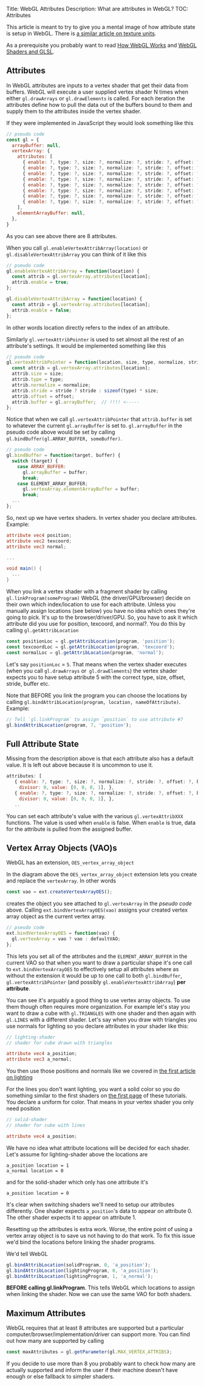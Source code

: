 Title: WebGL Attributes
Description: What are attributes in WebGL?
TOC: Attributes


This article is meant to try to give you a mental image
of how attribute state is setup in WebGL. There is [a similar article on texture units](webgl-texture-units.html).

As a prerequisite you probably want to read [How WebGL Works](webgl-how-it-works.html)
and [WebGL Shaders and GLSL](https://webglfundamentals.org/webgl/lessons/webgl-shaders-and-glsl.html). 

## Attributes

In WebGL attributes are inputs to a vertex shader that get their data from buffers.
WebGL will execute a user supplied vertex shader N times when either `gl.drawArrays` or `gl.drawElements` is called. 
For each iteration the attributes define how to pull the data out of the buffers bound to them 
and supply them to the attributes inside the vertex shader.

If they were implemented in JavaScript they would look something like this

```js
// pseudo code
const gl = {
  arrayBuffer: null,
  vertexArray: {
    attributes: [
      { enable: ?, type: ?, size: ?, normalize: ?, stride: ?, offset: ?, buffer: ?, divisor: 0, },
      { enable: ?, type: ?, size: ?, normalize: ?, stride: ?, offset: ?, buffer: ?, divisor: 0, },
      { enable: ?, type: ?, size: ?, normalize: ?, stride: ?, offset: ?, buffer: ?, divisor: 0, },
      { enable: ?, type: ?, size: ?, normalize: ?, stride: ?, offset: ?, buffer: ?, divisor: 0, },
      { enable: ?, type: ?, size: ?, normalize: ?, stride: ?, offset: ?, buffer: ?, divisor: 0, },
      { enable: ?, type: ?, size: ?, normalize: ?, stride: ?, offset: ?, buffer: ?, divisor: 0, },
      { enable: ?, type: ?, size: ?, normalize: ?, stride: ?, offset: ?, buffer: ?, divisor: 0, },
      { enable: ?, type: ?, size: ?, normalize: ?, stride: ?, offset: ?, buffer: ?, divisor: 0, },
    ],
    elementArrayBuffer: null,
  },
}
```

As you can see above there are 8 attributes.

When you call `gl.enableVertexAttribArray(location)` or `gl.disableVertexAttribArray` you can think of it like this

```js
// pseudo code
gl.enableVertexAttribArray = function(location) {
  const attrib = gl.vertexArray.attributes[location];
  attrib.enable = true;
};

gl.disableVertexAttribArray = function(location) {
  const attrib = gl.vertexArray.attributes[location];
  attrib.enable = false;
};
```

In other words location directly refers to the index of an attribute.

Similarly `gl.vertexAttribPointer` is used to set almost all the rest
of an attribute's settings. It would be implemented something like this

```js
// pseudo code
gl.vertexAttribPointer = function(location, size, type, normalize, stride, offset) {
  const attrib = gl.vertexArray.attributes[location];
  attrib.size = size;
  attrib.type = type;
  attrib.normalize = normalize;
  attrib.stride = stride ? stride : sizeof(type) * size;
  attrib.offset = offset;
  attrib.buffer = gl.arrayBuffer;  // !!!! <-----
};
```

Notice that when we call `gl.vertexAttribPointer` that `attrib.buffer` 
is set to whatever the current `gl.arrayBuffer` is set to. 
`gl.arrayBuffer` in the pseudo code above would be set by 
calling `gl.bindBuffer(gl.ARRAY_BUFFER, someBuffer)`.

```js
// pseudo code
gl.bindBuffer = function(target, buffer) {
  switch (target) {
    case ARRAY_BUFFER:
      gl.arrayBuffer = buffer;
      break;
    case ELEMENT_ARRAY_BUFFER;
      gl.vertexArray.elementArrayBuffer = buffer;
      break;
  ...
};
```

So, next up we have vertex shaders. In vertex shader you declare attributes. Example:

```glsl
attribute vec4 position;
attribute vec2 texcoord;
attribute vec3 normal;

...

void main() {
  ...
}
```

When you link a vertex shader with a fragment shader by calling
`gl.linkProgram(someProgram)` WebGL (the driver/GPU/browser) decide on their own
which index/location to use for each attribute. Unless you manually assign
locations (see below) you have no idea which ones they're going to pick. It's up
to the browser/driver/GPU. So, you have to ask it which attribute did you use
for position, texcoord, and normal?. You do this by calling
`gl.getAttribLocation`

```js
const positionLoc = gl.getAttribLocation(program, 'position');
const texcoordLoc = gl.getAttribLocation(program, 'texcoord');
const normalLoc = gl.getAttribLocation(program, 'normal');
```

Let's say `positionLoc` = `5`. That means when the vertex shader executes (when
you call `gl.drawArrays` or` gl.drawElements`) the vertex shader expects you to
have setup attribute 5 with the correct type, size, offset, stride, buffer etc.

Note that BEFORE you link the program you can choose the locations by calling
`gl.bindAttribLocation(program, location, nameOfAttribute)`. Example:

```js
// Tell `gl.linkProgram` to assign `position` to use attribute #7
gl.bindAttribLocation(program, 7, 'position');
```

## Full Attribute State

Missing from the description above is that each attribute also has a default
value. It is left out above because it is uncommon to use it.

```js
attributes: [
   { enable: ?, type: ?, size: ?, normalize: ?, stride: ?, offset: ?, buffer: ?,
   　divisor: 0, value: [0, 0, 0, 1], },
   { enable: ?, type: ?, size: ?, normalize: ?, stride: ?, offset: ?, buffer: ?,
   　divisor: 0, value: [0, 0, 0, 1], },
   ..
```
You can set each attribute's value with the various `gl.vertexAttribXXX`
functions. The value is used when `enable` is false. When `enable` is true, data for
the attribute is pulled from the assigned buffer.

<a id="vaos"></a>
## Vertex Array Objects (VAO)s

WebGL has an extension, `OES_vertex_array_object`

In the diagram above the `OES_vertex_array_object` extension lets you create and
replace the `vertexArray`. In other words

```js
const vao = ext.createVertexArrayOES();
```

creates the object you see attached to `gl.vertexArray` in the *pseudo code*
above. Calling `ext.bindVertexArrayOES(vao)` assigns your created vertex array
object as the current vertex array.

```js
// pseudo code
ext.bindVertexArrayOES = function(vao) {
  gl.vertexArray = vao ? vao : defaultVAO;
};
```

This lets you set all of the attributes and the `ELEMENT_ARRAY_BUFFER` in the
current VAO so that when you want to draw a particular shape it's one call to
`ext.bindVertexArrayOES` to effectively setup
all attributes where as without the extension it would be up to one call to both
`gl.bindBuffer`, `gl.vertexAttribPointer` (and possibly
`gl.enableVertexAttribArray`) **per attribute**.

You can see it's arguably a good thing to use vertex array objects. 
To use them though often requires more organization. For example let's stay you want to 
draw a cube with `gl.TRIANGLES` with one shader and then again with `gl.LINES`
with a different shader. Let's say when you draw with triangles you use
normals for lighting so you declare attributes in your shader like this:

```glsl
// lighting-shader
// shader for cube drawn with triangles

attribute vec4 a_position;
attribute vec3 a_normal;
```

You then use those positions and normals like we covered in 
[the first article on lighting](webgl-3d-lighting-directional.html)

For the lines you don't want lighting, you want a solid color so you
do something similar to the first shaders on [the first page](webgl-fundamentals.html) of these
tutorials. You declare a uniform for color. That means in your
vertex shader you only need position

```glsl
// solid-shader
// shader for cube with lines

attribute vec4 a_position;
```

We have no idea what attribute locations will be decided for each shader.
Let's assume for lighting-shader above the locations are

```
a_position location = 1
a_normal location = 0
```

and for the solid-shader which only has one attribute it's

```
a_position location = 0
```

It's clear when switching shaders we'll need to setup our attributes differently.
One shader expects `a_position`'s data to appear on attribute 0. The other shader
expects it to appear on attribute 1.

Resetting up the attributes is extra work. Worse, the entire point of using a
vertex array object is to save us not having to do that work. To fix this issue
we'd bind the locations before linking the shader programs. 

We'd tell WebGL

```js
gl.bindAttribLocation(solidProgram, 0, 'a_position');
gl.bindAttribLocation(lightingProgram, 0, 'a_position');
gl.bindAttribLocation(lightingProgram, 1, 'a_normal');
```

**BEFORE calling gl.linkProgram**. This tells WebGL which locations to assign when linking the shader.
Now we can use the same VAO for both shaders. 

## Maximum Attributes

WebGL requires that at least 8 attributes are supported but a particular
computer/browser/implementation/driver can support more. You can find out
how many are supported by calling

```js
const maxAttributes = gl.getParameter(gl.MAX_VERTEX_ATTRIBS);
```

If you decide to use more than 8 you probably want to check how
many are actually supported and inform the user if their
machine doesn't have enough or else fallback to simpler shaders.
